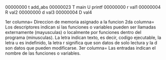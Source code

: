 00000000 t add_abs
00000023 T main
         U printf
00000000 r val1
00000004 R val2
00000000 d val3
00000004 D val4


1er columna= Direccion de memoria asignado a la funcion
2da columna= Los descriptores indican si las funciones o variables pueden ser llamadas externamente (mayusculas) o localmente por funciones dentro del programa (minusculas). La letra indican texto, es decir, codigo ejecutable, la letra u es indefinido, la letra r significa que son datos de solo lectura y la d son datos que pueden modificarse.
3er columna= Las entradas indican el nombre de las funciones o variables.
